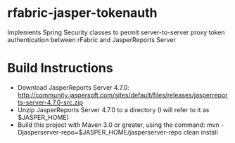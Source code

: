 rfabric-jasper-tokenauth
========================

Implements Spring Security classes to permit server-to-server proxy token authentication between rFabric and JasperReports Server

Build Instructions
==================

+ Download JasperReports Server 4.7.0:
http://community.jaspersoft.com/sites/default/files/releases/jasperreports-server-4.7.0-src.zip
+ Unzip JasperReports Server 4.7.0 to a directory (I will refer to it as $JASPER_HOME)
+ Build this project with Maven 3.0 or greater, using the command:
    mvn -Djasperserver-repo=$JASPER_HOME/jasperserver-repo clean install
